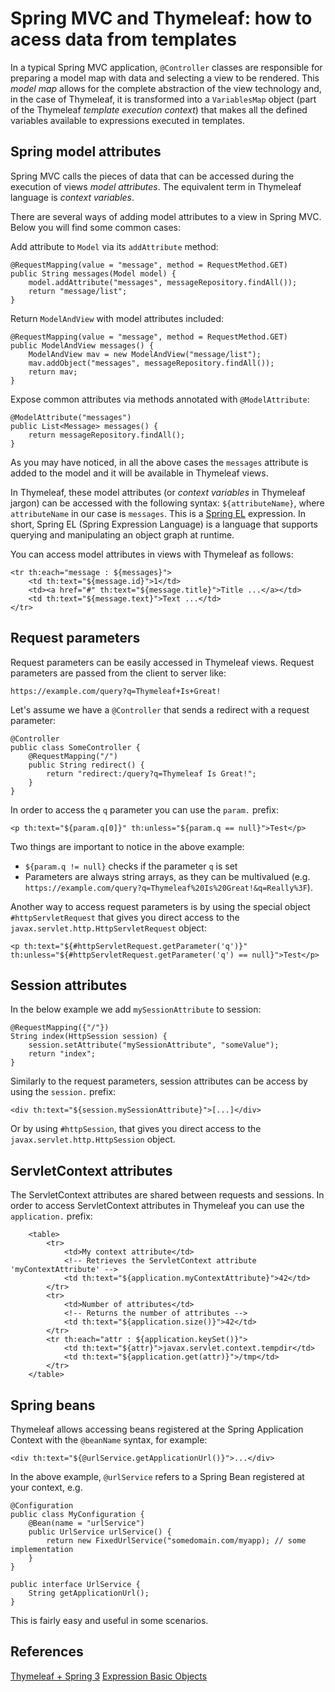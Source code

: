 # Spring MVC and Thymeleaf: how to acess data from templates

In a typical Spring MVC application, `@Controller` classes are responsible for preparing a model map with data and selecting a view to be rendered. This _model map_ allows for the complete abstraction of the view technology and, in the case of Thymeleaf, it is transformed into a `VariablesMap` object (part of the Thymeleaf _template execution context_) that makes all the defined variables available to expressions executed in templates.

## Spring model attributes

Spring MVC calls the pieces of data that can be accessed during the execution of views _model attributes_. The equivalent term in Thymeleaf language is _context variables_.

There are several ways of adding model attributes to a view in Spring MVC. Below you will find some common cases:

Add attribute to `Model` via its `addAttribute` method:

    @RequestMapping(value = "message", method = RequestMethod.GET)
    public String messages(Model model) {
        model.addAttribute("messages", messageRepository.findAll());
        return "message/list";
    }

Return `ModelAndView` with model attributes included:
 
    @RequestMapping(value = "message", method = RequestMethod.GET)
    public ModelAndView messages() {
        ModelAndView mav = new ModelAndView("message/list");
        mav.addObject("messages", messageRepository.findAll());
        return mav;
    }

Expose common attributes via methods annotated with `@ModelAttribute`:

    @ModelAttribute("messages")
    public List<Message> messages() {
        return messageRepository.findAll();
    }

As you may have noticed, in all the above cases the `messages` attribute is added to the model and it will be available in Thymeleaf views. 

In Thymeleaf, these model attributes (or _context variables_ in Thymeleaf jargon) can be accessed with the following syntax: `${attributeName}`, where `attributeName` in our case is `messages`. This is a [Spring EL][1] expression. In short, Spring EL (Spring Expression Language) is a language that supports querying and manipulating an object graph at runtime.

You can access model attributes in views with Thymeleaf as follows:

    <tr th:each="message : ${messages}">
        <td th:text="${message.id}">1</td>
        <td><a href="#" th:text="${message.title}">Title ...</a></td>
        <td th:text="${message.text}">Text ...</td>
    </tr>

## Request parameters

Request parameters can be easily accessed in Thymeleaf views. Request parameters are passed from the client to server like:

    https://example.com/query?q=Thymeleaf+Is+Great!

Let's assume we have a `@Controller` that sends a redirect with a request parameter:

    @Controller
    public class SomeController {
        @RequestMapping("/")
        public String redirect() {
            return "redirect:/query?q=Thymeleaf Is Great!";
        }
    }

In order to access the `q` parameter you can use the `param.` prefix:

    <p th:text="${param.q[0]}" th:unless="${param.q == null}">Test</p>

Two things are important to notice in the above example: 

 - `${param.q != null}` checks if the parameter `q` is set
 - Parameters are always string arrays, as they can be multivalued (e.g. `https://example.com/query?q=Thymeleaf%20Is%20Great!&q=Really%3F`).

Another way to access request parameters is by using the special object `#httpServletRequest` that gives you direct access to the `javax.servlet.http.HttpServletRequest` object:

    <p th:text="${#httpServletRequest.getParameter('q')}" th:unless="${#httpServletRequest.getParameter('q') == null}">Test</p>

## Session attributes

In the below example we add `mySessionAttribute` to session:

    @RequestMapping({"/"})
    String index(HttpSession session) {
        session.setAttribute("mySessionAttribute", "someValue");
        return "index";
    }

Similarly to the request parameters, session attributes can be access by using the `session.` prefix:

    <div th:text="${session.mySessionAttribute}">[...]</div>

Or by using `#httpSession`, that gives you direct access to the `javax.servlet.http.HttpSession` object.

## ServletContext attributes

The ServletContext attributes are shared between requests and sessions. In order to access ServletContext attributes in Thymeleaf you can use the `application.` prefix:

        <table>
            <tr>
                <td>My context attribute</td>
                <!-- Retrieves the ServletContext attribute 'myContextAttribute' -->
                <td th:text="${application.myContextAttribute}">42</td>
            </tr>
            <tr>
                <td>Number of attributes</td>
                <!-- Returns the number of attributes -->
                <td th:text="${application.size()}">42</td>
            </tr>
            <tr th:each="attr : ${application.keySet()}">
                <td th:text="${attr}">javax.servlet.context.tempdir</td>
                <td th:text="${application.get(attr)}">/tmp</td>
            </tr>
        </table>

## Spring beans

Thymeleaf allows accessing beans registered at the Spring Application Context with the `@beanName` syntax, for example:

    <div th:text="${@urlService.getApplicationUrl()}">...</div> 

In the above example, `@urlService` refers to a Spring Bean registered at your context, e.g.

    @Configuration
    public class MyConfiguration {
        @Bean(name = "urlService")
        public UrlService urlService() {
            return new FixedUrlService("somedomain.com/myapp); // some implementation
        }
    }
    
    public interface UrlService {
        String getApplicationUrl();
    }

This is fairly easy and useful in some scenarios.

## References

[Thymeleaf + Spring 3][2]
[Expression Basic Objects][3]


  [1]: http://docs.spring.io/spring-framework/docs/current/spring-framework-reference/html/expressions.html
  [2]: http://www.thymeleaf.org/doc/html/Thymeleaf-Spring3.html
  [3]: http://www.thymeleaf.org/doc/html/Using-Thymeleaf.html#appendix-a-expression-basic-objects